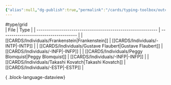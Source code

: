 ```yaml
---
{"alias":null,"dg-publish":true,"permalink":"/cards/typing-toolbox/outcome/","dgPassFrontmatter":true,"noteIcon":"1","created":"2023-04-14T15:17:16.364+02:00","updated":"2023-05-28T12:52:17.304+02:00"}
---
```


#type/grid  
| File                                                        | Type                                  |
| ----------------------------------------------------------- | ------------------------------------- |
| [[CARDS/Individuals/Frankenstein\|Frankenstein]]         | [[CARDS/Individuals/-INTP\|-INTP]] |
| [[CARDS/Individuals/Gustave Flaubert\|Gustave Flaubert]] | [[CARDS/Individuals/-INFP\|-INFP]] |
| [[CARDS/Individuals/Peggy Blomquist\|Peggy Blomquist]]   | [[CARDS/Individuals/-INFP\|-INFP]] |
| [[CARDS/Individuals/Takashi Kovatch\|Takashi Kovatch]]   | [[CARDS/Individuals/-ESTP\|-ESTP]] |

{ .block-language-dataview}


